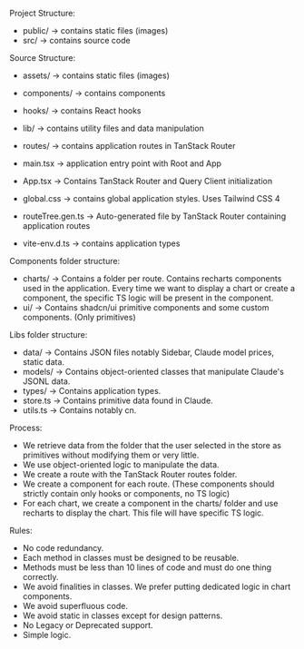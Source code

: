 Project Structure:

- public/ -> contains static files (images)
- src/ -> contains source code

Source Structure:

- assets/ -> contains static files (images)
- components/ -> contains components
- hooks/ -> contains React hooks
- lib/ -> contains utility files and data manipulation
- routes/ -> contains application routes in TanStack Router

- main.tsx -> application entry point with Root and App
- App.tsx -> Contains TanStack Router and Query Client initialization
- global.css -> contains global application styles. Uses Tailwind CSS 4
- routeTree.gen.ts -> Auto-generated file by TanStack Router containing
  application routes
- vite-env.d.ts -> contains application types

Components folder structure:

- charts/ -> Contains a folder per route. Contains recharts components used in
  the application. Every time we want to display a chart or create a component,
  the specific TS logic will be present in the component.
- ui/ -> Contains shadcn/ui primitive components and some custom components.
  (Only primitives)

Libs folder structure:

- data/ -> Contains JSON files notably Sidebar, Claude model prices, static
  data.
- models/ -> Contains object-oriented classes that manipulate Claude's JSONL
  data.
- types/ -> Contains application types.
- store.ts -> Contains primitive data found in Claude.
- utils.ts -> Contains notably cn.

Process:

- We retrieve data from the folder that the user selected in the store as
  primitives without modifying them or very little.
- We use object-oriented logic to manipulate the data.
- We create a route with the TanStack Router routes folder.
- We create a component for each route. (These components should strictly
  contain only hooks or components, no TS logic)
- For each chart, we create a component in the charts/ folder and use recharts
  to display the chart. This file will have specific TS logic.

Rules:

- No code redundancy.
- Each method in classes must be designed to be reusable.
- Methods must be less than 10 lines of code and must do one thing correctly.
- We avoid finalities in classes. We prefer putting dedicated logic in chart
  components.
- We avoid superfluous code.
- We avoid static in classes except for design patterns.
- No Legacy or Deprecated support.
- Simple logic.
